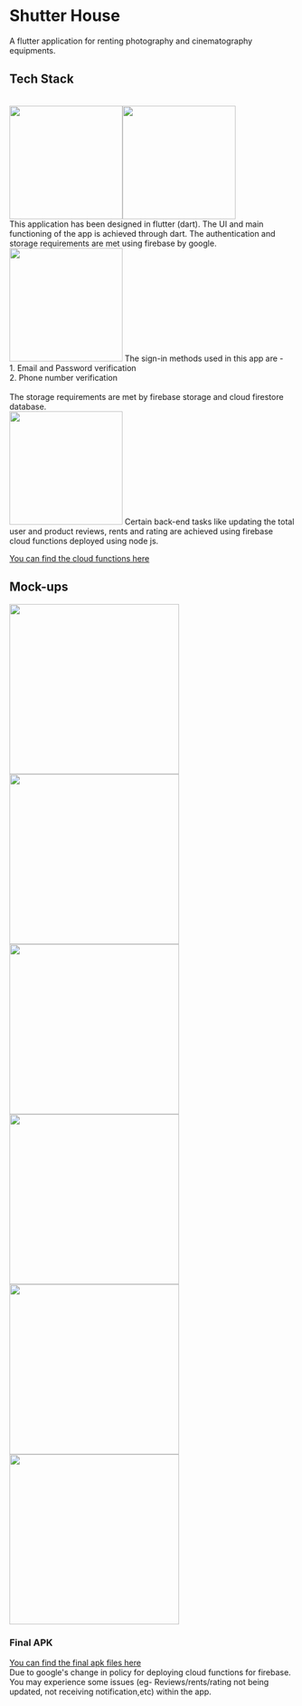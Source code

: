 # Shutter House
A flutter application for renting photography and cinematography equipments.

## Tech Stack
<br>
<img src="https://github.com/harshh3010/ShutterHouse/blob/master/Mockups/flutter-logo.png" width="200px"><img src="https://github.com/harshh3010/ShutterHouse/blob/master/Mockups/dart-logo.png" width="200px">
<br>
This application has been designed in flutter (dart). The UI and main functioning of the app is achieved through dart. The authentication and storage requirements are met using firebase by google.
<br>
<img src="https://github.com/harshh3010/ShutterHouse/blob/master/Mockups/firebase-logo.png" width="200px">
The sign-in methods used in this app are -<br>
1. Email and Password verification<br>
2. Phone number verification<br>
<br>
The storage requirements are met by firebase storage and cloud firestore database.
<br>
<img src="https://github.com/harshh3010/ShutterHouse/blob/master/Mockups/nodejs-logo.png" width="200px">
Certain back-end tasks like updating the total user and product reviews, rents and rating are achieved using firebase cloud functions deployed using node js.
<br>

[You can find the cloud functions here](https://github.com/harshh3010/ShutterHouse/blob/master/Cloud%20Functions/functions/index.js)
<br>

## Mock-ups
<img src="https://github.com/harshh3010/ShutterHouse/blob/master/Mockups/HomeScreen.png" width="300px">
<img src="https://github.com/harshh3010/ShutterHouse/blob/master/Mockups/ProfileScreen.png" width="300px">
<img src="https://github.com/harshh3010/ShutterHouse/blob/master/Mockups/RentScreen.png" width="300px">
<img src="https://github.com/harshh3010/ShutterHouse/blob/master/Mockups/CategoryScreen.png" width="300px">
<img src="https://github.com/harshh3010/ShutterHouse/blob/master/Mockups/ProductScreen1.png" width="300px">
<img src="https://github.com/harshh3010/ShutterHouse/blob/master/Mockups/ProductScreen2.png" width="300px">

### Final APK
[You can find the final apk files here](https://github.com/harshh3010/ShutterHouse/tree/master/Release%20APK%20Files)
<br>
Due to google's change in policy for deploying cloud functions for firebase. You may experience some issues (eg- Reviews/rents/rating not being updated, not receiving notification,etc) within the app.


